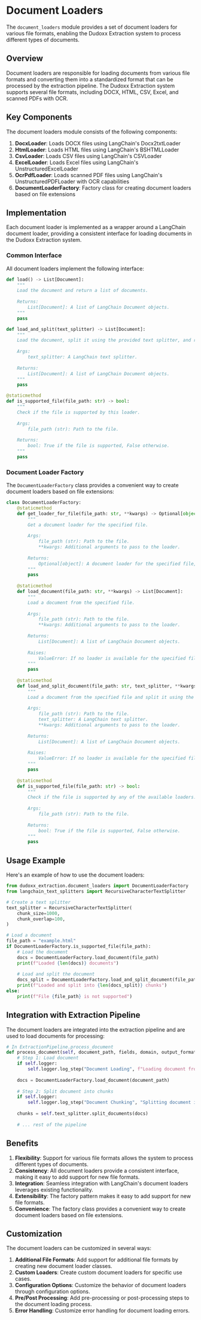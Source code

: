 # Document Loaders

The `document_loaders` module provides a set of document loaders for various file formats, enabling the Dudoxx Extraction system to process different types of documents.

## Overview

Document loaders are responsible for loading documents from various file formats and converting them into a standardized format that can be processed by the extraction pipeline. The Dudoxx Extraction system supports several file formats, including DOCX, HTML, CSV, Excel, and scanned PDFs with OCR.

## Key Components

The document loaders module consists of the following components:

1. **DocxLoader**: Loads DOCX files using LangChain's Docx2txtLoader
2. **HtmlLoader**: Loads HTML files using LangChain's BSHTMLLoader
3. **CsvLoader**: Loads CSV files using LangChain's CSVLoader
4. **ExcelLoader**: Loads Excel files using LangChain's UnstructuredExcelLoader
5. **OcrPdfLoader**: Loads scanned PDF files using LangChain's UnstructuredPDFLoader with OCR capabilities
6. **DocumentLoaderFactory**: Factory class for creating document loaders based on file extensions

## Implementation

Each document loader is implemented as a wrapper around a LangChain document loader, providing a consistent interface for loading documents in the Dudoxx Extraction system.

### Common Interface

All document loaders implement the following interface:

```python
def load() -> List[Document]:
    """
    Load the document and return a list of documents.
    
    Returns:
        List[Document]: A list of LangChain Document objects.
    """
    pass

def load_and_split(text_splitter) -> List[Document]:
    """
    Load the document, split it using the provided text splitter, and return a list of documents.
    
    Args:
        text_splitter: A LangChain text splitter.
        
    Returns:
        List[Document]: A list of LangChain Document objects.
    """
    pass

@staticmethod
def is_supported_file(file_path: str) -> bool:
    """
    Check if the file is supported by this loader.
    
    Args:
        file_path (str): Path to the file.
        
    Returns:
        bool: True if the file is supported, False otherwise.
    """
    pass
```

### Document Loader Factory

The `DocumentLoaderFactory` class provides a convenient way to create document loaders based on file extensions:

```python
class DocumentLoaderFactory:
    @staticmethod
    def get_loader_for_file(file_path: str, **kwargs) -> Optional[object]:
        """
        Get a document loader for the specified file.
        
        Args:
            file_path (str): Path to the file.
            **kwargs: Additional arguments to pass to the loader.
            
        Returns:
            Optional[object]: A document loader for the specified file, or None if no loader is available.
        """
        pass
    
    @staticmethod
    def load_document(file_path: str, **kwargs) -> List[Document]:
        """
        Load a document from the specified file.
        
        Args:
            file_path (str): Path to the file.
            **kwargs: Additional arguments to pass to the loader.
            
        Returns:
            List[Document]: A list of LangChain Document objects.
            
        Raises:
            ValueError: If no loader is available for the specified file.
        """
        pass
    
    @staticmethod
    def load_and_split_document(file_path: str, text_splitter, **kwargs) -> List[Document]:
        """
        Load a document from the specified file and split it using the provided text splitter.
        
        Args:
            file_path (str): Path to the file.
            text_splitter: A LangChain text splitter.
            **kwargs: Additional arguments to pass to the loader.
            
        Returns:
            List[Document]: A list of LangChain Document objects.
            
        Raises:
            ValueError: If no loader is available for the specified file.
        """
        pass
    
    @staticmethod
    def is_supported_file(file_path: str) -> bool:
        """
        Check if the file is supported by any of the available loaders.
        
        Args:
            file_path (str): Path to the file.
            
        Returns:
            bool: True if the file is supported, False otherwise.
        """
        pass
```

## Usage Example

Here's an example of how to use the document loaders:

```python
from dudoxx_extraction.document_loaders import DocumentLoaderFactory
from langchain_text_splitters import RecursiveCharacterTextSplitter

# Create a text splitter
text_splitter = RecursiveCharacterTextSplitter(
    chunk_size=1000,
    chunk_overlap=100,
)

# Load a document
file_path = "example.html"
if DocumentLoaderFactory.is_supported_file(file_path):
    # Load the document
    docs = DocumentLoaderFactory.load_document(file_path)
    print(f"Loaded {len(docs)} documents")
    
    # Load and split the document
    docs_split = DocumentLoaderFactory.load_and_split_document(file_path, text_splitter)
    print(f"Loaded and split into {len(docs_split)} chunks")
else:
    print(f"File {file_path} is not supported")
```

## Integration with Extraction Pipeline

The document loaders are integrated into the extraction pipeline and are used to load documents for processing:

```python
# In ExtractionPipeline.process_document
def process_document(self, document_path, fields, domain, output_formats=["json", "text"]):
    # Step 1: Load document
    if self.logger:
        self.logger.log_step("Document Loading", f"Loading document from {document_path}")
    
    docs = DocumentLoaderFactory.load_document(document_path)
    
    # Step 2: Split document into chunks
    if self.logger:
        self.logger.log_step("Document Chunking", "Splitting document into chunks")
    
    chunks = self.text_splitter.split_documents(docs)
    
    # ... rest of the pipeline
```

## Benefits

1. **Flexibility**: Support for various file formats allows the system to process different types of documents.
2. **Consistency**: All document loaders provide a consistent interface, making it easy to add support for new file formats.
3. **Integration**: Seamless integration with LangChain's document loaders leverages existing functionality.
4. **Extensibility**: The factory pattern makes it easy to add support for new file formats.
5. **Convenience**: The factory class provides a convenient way to create document loaders based on file extensions.

## Customization

The document loaders can be customized in several ways:

1. **Additional File Formats**: Add support for additional file formats by creating new document loader classes.
2. **Custom Loaders**: Create custom document loaders for specific use cases.
3. **Configuration Options**: Customize the behavior of document loaders through configuration options.
4. **Pre/Post Processing**: Add pre-processing or post-processing steps to the document loading process.
5. **Error Handling**: Customize error handling for document loading errors.
